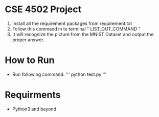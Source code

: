 # CSE 4502 Project

1) Install all the requirement packages from requirement.txt
2) Follow this command in to terminal " LIST_OUT_COMMAND "
3) It will recognize the picture from the MNIST Dataset and output the proper answer.

# How to Run
* Run following command:
 '''
 python test.py
 '''


# Requirments
* Python3 and beyond

